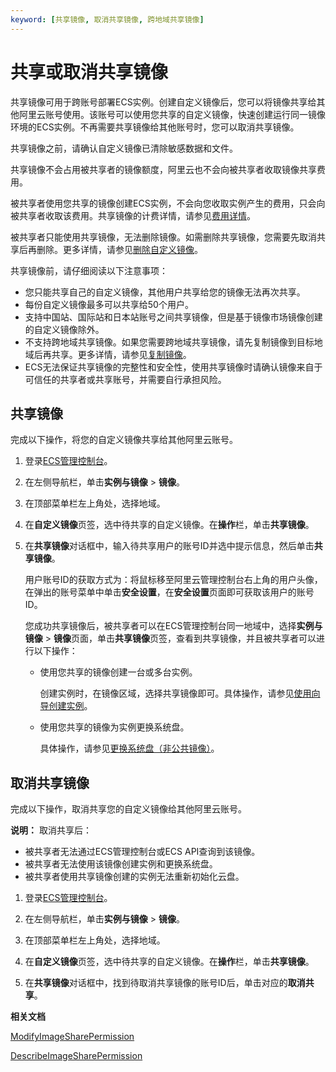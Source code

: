 ```yaml
---
keyword: [共享镜像, 取消共享镜像, 跨地域共享镜像]
---
```


# 共享或取消共享镜像

共享镜像可用于跨账号部署ECS实例。创建自定义镜像后，您可以将镜像共享给其他阿里云账号使用。该账号可以使用您共享的自定义镜像，快速创建运行同一镜像环境的ECS实例。不再需要共享镜像给其他账号时，您可以取消共享镜像。

共享镜像之前，请确认自定义镜像已清除敏感数据和文件。

共享镜像不会占用被共享者的镜像额度，阿里云也不会向被共享者收取镜像共享费用。

被共享者使用您共享的镜像创建ECS实例，不会向您收取实例产生的费用，只会向被共享者收取该费用。共享镜像的计费详情，请参见[费用详情](/intl.zh-CN/镜像/镜像概述.md)。

被共享者只能使用共享镜像，无法删除镜像。如需删除共享镜像，您需要先取消共享后再删除。更多详情，请参见[删除自定义镜像](/intl.zh-CN/镜像/自定义镜像/删除自定义镜像.md)。

共享镜像前，请仔细阅读以下注意事项：

-   您只能共享自己的自定义镜像，其他用户共享给您的镜像无法再次共享。
-   每份自定义镜像最多可以共享给50个用户。
-   支持中国站、国际站和日本站账号之间共享镜像，但是基于镜像市场镜像创建的自定义镜像除外。
-   不支持跨地域共享镜像。如果您需要跨地域共享镜像，请先复制镜像到目标地域后再共享。更多详情，请参见[复制镜像](/intl.zh-CN/镜像/自定义镜像/复制镜像.md)。
-   ECS无法保证共享镜像的完整性和安全性，使用共享镜像时请确认镜像来自于可信任的共享者或共享账号，并需要自行承担风险。

## 共享镜像

完成以下操作，将您的自定义镜像共享给其他阿里云账号。

1.  登录[ECS管理控制台](https://ecs.console.aliyun.com)。

2.  在左侧导航栏，单击**实例与镜像** \> **镜像**。

3.  在顶部菜单栏左上角处，选择地域。

4.  在**自定义镜像**页签，选中待共享的自定义镜像。在**操作**栏，单击**共享镜像**。

5.  在**共享镜像**对话框中，输入待共享用户的账号ID并选中提示信息，然后单击**共享镜像**。

    用户账号ID的获取方式为：将鼠标移至阿里云管理控制台右上角的用户头像，在弹出的账号菜单中单击**安全设置**，在**安全设置**页面即可获取该用户的账号ID。

    您成功共享镜像后，被共享者可以在ECS管理控制台同一地域中，选择**实例与镜像** \> **镜像**页面，单击**共享镜像**页签，查看到共享镜像，并且被共享者可以进行以下操作：

    -   使用您共享的镜像创建一台或多台实例。

        创建实例时，在镜像区域，选择共享镜像即可。具体操作，请参见[使用向导创建实例](/intl.zh-CN/实例/创建实例/使用向导创建实例.md)。

    -   使用您共享的镜像为实例更换系统盘。

        具体操作，请参见[更换系统盘（非公共镜像）](/intl.zh-CN/块存储/云盘/更换系统盘/更换系统盘（非公共镜像）.md)。


## 取消共享镜像

完成以下操作，取消共享您的自定义镜像给其他阿里云账号。

**说明：** 取消共享后：

-   被共享者无法通过ECS管理控制台或ECS API查询到该镜像。
-   被共享者无法使用该镜像创建实例和更换系统盘。
-   被共享者使用共享镜像创建的实例无法重新初始化云盘。

1.  登录[ECS管理控制台](https://ecs.console.aliyun.com)。

2.  在左侧导航栏，单击**实例与镜像** \> **镜像**。

3.  在顶部菜单栏左上角处，选择地域。

4.  在**自定义镜像**页签，选中待共享的自定义镜像。在**操作**栏，单击**共享镜像**。

5.  在**共享镜像**对话框中，找到待取消共享镜像的账号ID后，单击对应的**取消共享**。


**相关文档**  


[ModifyImageSharePermission](/intl.zh-CN/API参考/镜像/ModifyImageSharePermission.md)

[DescribeImageSharePermission](/intl.zh-CN/API参考/镜像/DescribeImageSharePermission.md)

